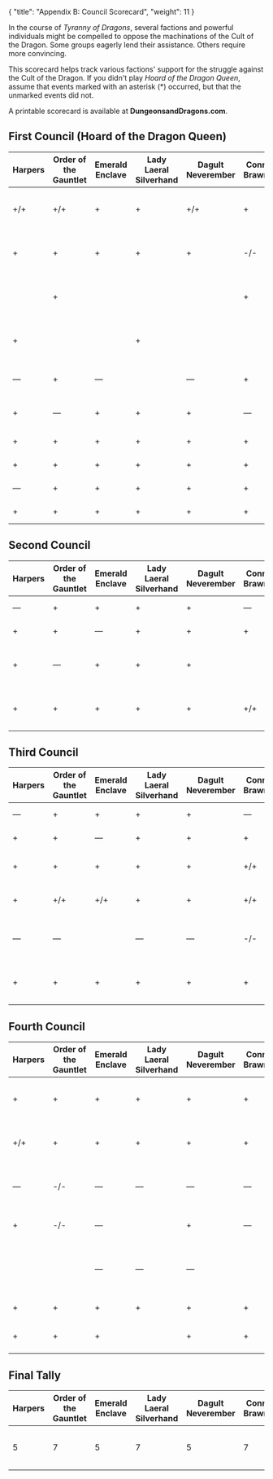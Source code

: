 {
  "title": "Appendix B: Council Scorecard",
  "weight": 11
}

In the course of _Tyranny of Dragons_, several factions and powerful individuals might be compelled to oppose the machinations of the Cult of the Dragon. Some groups eagerly lend their assistance. Others require more convincing.

This scorecard helps track various factions' support for the struggle against the Cult of the Dragon. If you didn't play _Hoard of the Dragon Queen_, assume that events marked with an asterisk (*) occurred, but that the unmarked events did not.

A printable scorecard is available at **DungeonsandDragons.com**.

## First Council (Hoard of the Dragon Queen)

| Harpers | Order of the Gauntlet | Emerald Enclave | Lady Laeral Silverhand | Dagult Neverember | Connerad Brawnanvil | King Melandrach | Ulder Ravengard | Taern Hornblade | <span class="text-center block">Sir Isteval</span> | Event |
| - | - | - | - | - | - | - | - | - | - | - |
| +/+ | +/+ | + | + | +/+ | + | + | +/+ | + | <span class="text-center block">+</span> | Kept possession of Skyreach Castle |
| + | + | + | + | + | -/- | + | + | + | <span class="text-center block">+</span> | Skyreach Castle returned to giants |
|  | + |  |  |  | + |  | + |  | <span class="text-center block">+</span> | Ontharr Frume supports characters* |
| + |  |  | + |  |  |  |  | + | <span class="text-center block">+</span> | Leosin Erlanthar supports characters* |
| — | + | — |  | — | + | + | + |  | <span class="text-center block">+</span> | Smashed dragon hatchery* |
| + | — | + | + | + | — | — | — |  | <span class="text-center block">—</span> | Left dragon hatchery intact |
| + | + | + | + | + | + | + | + | + | <span class="text-center block">+</span> | Killed Rezmir* |
| + | + | + | + | + | + | + | + | + | <span class="text-center block">+</span> | Captured Rezmir |
| — | + | + | + | + | + | + | + | + | <span class="text-center block">+</span> | Killed Rath Modar |
| + | + | + | + | + | + | + | + | + | <span class="text-center block">+</span> | Captured Rath Modar |

## Second Council

| Harpers | Order of the Gauntlet | Emerald Enclave | Lady Laeral Silverhand | Dagult Neverember | Connerad Brawnanvil | King Melandrach | Ulder Ravengard | Taern Hornblade | <span class="text-center block">Sir Isteval</span> | Event |
| - | - | - | - | - | - | - | - | - | - | - |
| — | + | + | + | + | — | + | + | — | <span class="text-center block">+</span> | Killed Varram |
| + | + | — | + | + | + | + | + | + | <span class="text-center block">+</span> | Captured Varram |
| + | — | + | + | + |  | + | + | + | <span class="text-center block">+</span> | Arcane Brotherhood joins alliance |
| + | + | + | + | + | +/+ | + | + | + | <span class="text-center block">+</span> | Arauthator killed or driven from lair |

## Third Council

| Harpers | Order of the Gauntlet | Emerald Enclave | Lady Laeral Silverhand | Dagult Neverember | Connerad Brawnanvil | King Melandrach | Ulder Ravengard | Taern Hornblade | <span class="text-center block">Sir Isteval</span> | Event |
| - | - | - | - | - | - | - | - | - | - | - |
| — | + | + | + | + | — | + | + | — | <span class="text-center block">+</span> | Killed Neronvain |
| + | + | — | + | + | + | + | + | + | <span class="text-center block">+</span> | Captured Neronvein |
| + | + | + | + | + | +/+ | +/+ | + | + | <span class="text-center block">+</span> | Chuth killed or driven from lair |
| + | +/+ | +/+ | + | + | +/+ | +/+ | + | + | <span class="text-center block">+</span> | Rallied metallic dragons |
| — | — |  | — | — | -/- | -/- | — | — | <span class="text-center block">+</span> | Made concessions to metallic dragons |
| + | + | + | + | + | + | + | + | + | <span class="text-center block">+</span> | Metallic dragons aid faction territory |

## Fourth Council

| Harpers | Order of the Gauntlet | Emerald Enclave | Lady Laeral Silverhand | Dagult Neverember | Connerad Brawnanvil | King Melandrach | Ulder Ravengard | Taern Hornblade | <span class="text-center block">Sir Isteval</span> | Event |
| - | - | - | - | - | - | - | - | - | - | - |
| + | + | + | + | + | + | + | + | + | <span class="text-center block">+</span> | Defeated cultists at Xonthal's Tower |
| +/+ | + | + | + | + | + | + | + | + | <span class="text-center block">+</span> | Donated Xonthal's Tower to faction |
| — | -/- | — | — | — | — | — | — | — | <span class="text-center block">—</span> | Sold Xonthal's Tower to Zhentarim |
| + | -/- | — |  | + | — | + | — | + | <span class="text-center block">—</span> | Brought Thay to the table |
|  |  | — | — | — |  | — | — | — | <span class="text-center block"></span> | No draconic aid gained at second council |
| + | + | + | + | + | + | + | + | + | <span class="text-center block"></span> | Supported by Isteval |
| + | + | + |  | + | + | + | + | + | <span class="text-center block">+</span> | Supported by Laeral Silverhand |

## Final Tally

| Harpers | Order of the Gauntlet | Emerald Enclave | Lady Laeral Silverhand | Dagult Neverember | Connerad Brawnanvil | King Melandrach | Ulder Ravengard | Taern Hornblade | <span class="text-center block">Sir Isteval</span> | Event |
| - | - | - | - | - | - | - | - | - | - | - |
| 5 | 7 | 5 | 7 | 5 | 7 | 6 | 7 | 6 | <span class="text-center block">6</span> | Score Needed for Support |